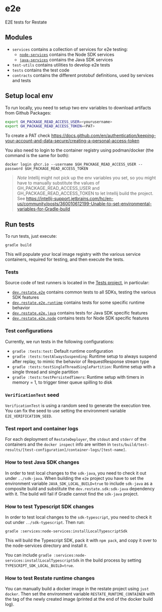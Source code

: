 # e2e
E2E tests for Restate

## Modules

* `services` contains a collection of services for e2e testing:
  * [`node-services`](services/node-services) contains the Node SDK services
  * [`java-services`](services/java-services) contains the Java SDK services
* `test-utils` contains utilities to develop e2e tests
* `tests` contains the test code
* `contracts` contains the different protobuf definitions, used by services and tests

## Setup local env

To run locally, you need to setup two env variables to download artifacts from Github Packages:

```bash
export GH_PACKAGE_READ_ACCESS_USER=<yourusername>
export GH_PACKAGE_READ_ACCESS_TOKEN=<PAT>
```

To create a PAT check https://docs.github.com/en/authentication/keeping-your-account-and-data-secure/creating-a-personal-access-token

You also need to login to the container registry using podman/docker (the command is the same for both):

```shell
docker login ghcr.io --username $GH_PACKAGE_READ_ACCESS_USER --password $GH_PACKAGE_READ_ACCESS_TOKEN
```

> *Note*
> Intellij might not pick up the env variables you set, so you might have to manually substitute the values of GH_PACKAGE_READ_ACCESS_USER and GH_PACKAGE_READ_ACCESS_TOKEN to let Intellij build the project. See https://intellij-support.jetbrains.com/hc/en-us/community/posts/360010612199-Unable-to-set-environmental-variables-for-Gradle-build

## Run tests

To run tests, just execute:

```shell
gradle build
```

This will populate your local image registry with the various service containers, required for testing, and then execute the tests.

### Tests

Source code of test runners is located in the [Tests project](tests), in particular:

* [`dev.restate.e2e`](tests/src/test/kotlin/dev/restate/e2e) contains common tests to all SDKs, testing the various SDK features
* [`dev.restate.e2e.runtime`](tests/src/test/kotlin/dev/restate/e2e/runtime) contains tests for some specific runtime behavior
* [`dev.restate.e2e.java`](tests/src/test/kotlin/dev/restate/e2e/java) contains tests for Java SDK specific features
* [`dev.restate.e2e.node`](tests/src/test/kotlin/dev/restate/e2e/node) contains tests for Node SDK specific features

### Test configurations

Currently, we run tests in the following configurations:

* `gradle :tests:test`: Default runtime configuration
* `gradle :tests:testAlwaysSuspending`: Runtime setup to always suspend after replay, to mimic the behavior of RequestResponse stream type
* `gradle :tests:testSingleThreadSinglePartition`: Runtime setup with a single thread and single partition
* `gradle :tests:testPersistedTimers`: Runtime setup with timers in memory = 1, to trigger timer queue spilling to disk

### `VerificationTest` seed

`VerificationTest` is using a random seed to generate the execution tree. You can fix the seed to use setting the environment variable `E2E_VERIFICATION_SEED`. 

### Test report and container logs

For each deployment of `RestateDeployer`, the `stdout` and `stderr` of the containers and the `docker inspect` info are written in `tests/build/test-results/[test-configuration]/container-logs/[test-name]`.

### How to test Java SDK changes

In order to test local changes to the `sdk-java`, you need to check it out under `../sdk-java`.
When building the `e2e` project you have to set the environment variable `JAVA_SDK_LOCAL_BUILD=true` 
to include `sdk-java` as a composite build and substitute the `dev.restate.sdk:sdk-java` dependency with it.
The build will fail if Gradle cannot find the `sdk-java` project.

### How to test Typescript SDK changes

In order to test local changes to the `sdk-typescript`, you need to check it out under `../sdk-typescript`.
Then run:

```shell
gradle :services:node-services:installLocalTypescriptSdk 
```

This will build the Typescript SDK, pack it with `npm pack`, and copy it over to the node-services directory and install it.

You can include `gradle :services:node-services:installLocalTypescriptSdk` in the build process by setting `TYPESCRIPT_SDK_LOCAL_BUILD=true`.

### How to test Restate runtime changes

You can manually build a docker image in the restate project using `just docker`. Then set the environment variable `RESTATE_RUNTIME_CONTAINER` with the tag of the newly created image (printed at the end of the docker build log).
